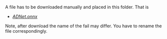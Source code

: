 A file has to be downloaded manually and placed in this folder. That is

* *[ADNet.onnx](https://drive.google.com/drive/folders/1jkJ0VruvJJNtsBruqdUMxQwpWtA9dxkk)*

Note, after download the name of the fail may differ. You have to rename the file correspondingly.
